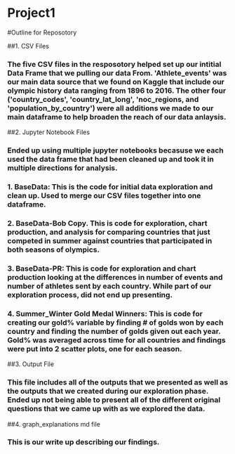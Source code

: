 # Project1

#Outline for Reposotory

##1. CSV Files
### The five CSV files in the resposotory helped set up our intitial Data Frame that we pulling our data From. 'Athlete_events' was our main data source that we found on Kaggle that include our olympic history data ranging from 1896 to 2016. The other four ('country_codes', 'country_lat_long', 'noc_regions, and 'population_by_country') were all additions we made to our main dataframe to help broaden the reach of our data anlaysis.

##2. Jupyter Notebook Files
### Ended up using multiple jupyter notebooks becasuse we each used the data frame that had been cleaned up and took it in multiple directions for analysis.
### 1. BaseData: This is the code for initial data exploration and clean up. Used to merge our CSV files together into one dataframe.
### 2. BaseData-Bob Copy. This is code for exploration, chart production, and analysis for comparing countries that just competed in summer against countries that participated in both seasons of olympics.
### 3. BaseData-PR: This is code for exploration and chart production looking at the differences in number of events and number of athletes sent by each country. While part of our exploration process, did not end up presenting.
### 4. Summer_Winter Gold Medal Winners: This is code for creating our gold% variable by finding # of golds won by each country and finding the number of golds given out each year. Gold% was averaged across time for all countries and findings were put into 2 scatter plots, one for each season.

##3. Output File
### This file includes all of the outputs that we presented as well as the outputs that we created during our exploration phase. Ended up not being able to present all of the different original questions that we came up with as we explored the data.


##4. graph_explanations md file
###  This is our write up describing our findings.

